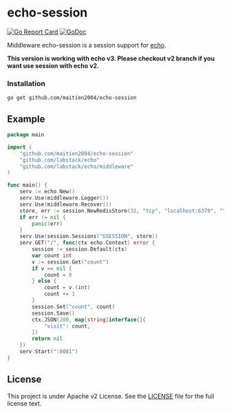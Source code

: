 echo-session
======

[![Go Report Card](https://goreportcard.com/badge/github.com/ipfans/echo-session)](https://goreportcard.com/report/github.com/ipfans/echo-session) [![GoDoc](http://godoc.org/github.com/ipfans/echo-session?status.svg)](http://godoc.org/github.com/maitien2004/echo-session)

Middleware echo-session is a session support for [echo](https://github.com/labstack/echo/).

**This version is working with echo v3. Please checkout v2 branch if you want use session with echo v2.**

### Installation

	go get github.com/maitien2004/echo-session

## Example

```go
package main

import (
	"github.com/maitien2004/echo-session"
	"github.com/labstack/echo"
	"github.com/labstack/echo/middleware"
)

func main() {
	serv := echo.New()
	serv.Use(middleware.Logger())
	serv.Use(middleware.Recover())
	store, err := session.NewRedisStore(32, "tcp", "localhost:6379", "", []byte("secret"))
	if err != nil {
		panic(err)
	}
	serv.Use(session.Sessions("GSESSION", store))
	serv.GET("/", func(ctx echo.Context) error {
		session := session.Default(ctx)
		var count int
		v := session.Get("count")
		if v == nil {
			count = 0
		} else {
			count = v.(int)
			count += 1
		}
		session.Set("count", count)
		session.Save()
		ctx.JSON(200, map[string]interface{}{
			"visit": count,
		})
		return nil
	})
	serv.Start(":8081")
}
```

## License

This project is under Apache v2 License. See the [LICENSE](LICENSE) file for the full license text.
